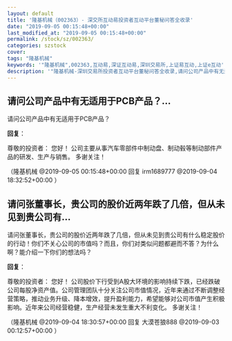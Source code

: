 ```yaml
---
layout: default
title: '隆基机械（002363）- 深交所互动易投资者互动平台董秘问答全收录'
date: "2019-09-05 00:15:48+00:00"
last_modified_at: "2019-09-05 00:15:48+00:00"
permalink: /stock/sz/002363/
categories: szstock
cover: 
tags: "隆基机械"
keywords: '"隆基机械",002363,互动易,深证互动易,深圳交易所,上证易互动,上证e互动'
description: '"隆基机械-深圳交易所投资者互动平台董秘问答全收录,请问公司产品中有无适用于PCB产品？"'
---
```


## 请问公司产品中有无适用于PCB产品？...

请问公司产品中有无适用于PCB产品？

**回复**：

尊敬的投资者：
  您好！
  公司主要从事汽车零部件中制动盘、制动毂等制动部件产品的研发、生产与销售。
  多谢关注！ 

（隆基机械  @2019-09-05 00:15:48+00:00 回复 irm1689777  @2019-09-04 18:32:52+00:00 ）

## 请问张董事长，贵公司的股价近两年跌了几倍，但从未见到贵公司有...

请问张董事长，贵公司的股价近两年跌了几倍，但从未见到贵公司有什么稳定股价的行动！你们不关心公司的市值吗？而且，你们对类似问题都避而不答？为什么啊？能介绍一下你们的想法吗？

**回复**：

尊敬的投资者：
  您好！
  公司股价下行受到A股大环境的影响持续下跌，已经跌破公司每股净资产值。公司管理团队十分关注公司市值情况，近年来通过不断调整经营策略，推动业务升级、降本增效，提升盈利能力，希望能够对公司市值产生积极影响。近年来公司经营稳健，生产经营未发生重大不利变化。
  多谢关注！ 

（隆基机械  @2019-09-04 18:30:57+00:00 回复 大漠苍狼888  @2019-09-03 00:12:57+00:00 ）

